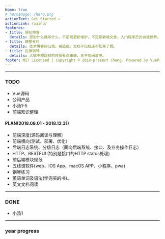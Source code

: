 ```yaml
---
home: true
# heroImage: /hero.png
actionText: Get Started →
actionLink: /paino/
features:
- title: 胡扯博客
  details: 想到什么就写什么，不定期更新维护，不定期新增文章，入门程序员的自我修养。
- title: 瞎整专栏
  details: 技术博客的归档。强迫症，文档不归档还不如杀了我。
- title: 乱弹钢琴
  details: 大脑不想超频的时候有点事做，总不能闲着吧。
footer: MIT Licensed | Copyright © 2018-present Cheng. Powered by VuePress.
---
```


---

### TODO

* Vue源码
* 公司产品
* 小汤1-5
* 前端知识整理

#### PLAN(2018.08.01 - 2018.12.31)

* 前端深度(源码阅读与理解)
* 前端横向(测试、部署、优化）
* 后端日志系统、分级日志（面向后端系统、接口、及业务操作日志）
* HTTP、RESTFUL(特别是接口的HTTP status处理)
* 前后端模块规范
* 五线谱软件(web、IOS App、macOS APP、小程序、pwa)
* 钢琴练习
* 英语单词及语法(学完买的书)。
* 英文文档阅读

---

### DONE

* 小汤1

---

### year progress

<year-progress/>
